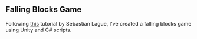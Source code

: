 ## **Falling Blocks Game**

Following [this](https://www.youtube.com/playlist?list=PLFt_AvWsXl0fnA91TcmkRyhhixX9CO3Lw) tutorial by Sebastian Lague, I've created a falling blocks game using Unity and C# scripts.
